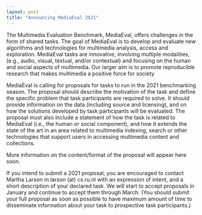 ```yaml
---
layout: post
title: "Announcing MediaEval 2021"
---
```


The Multimedia Evaluation Benchmark, MediaEval, offers challenges in the form of shared tasks. The goal of MediaEval is to develop and evaluate new algorithms and technologies for multimedia analysis, access and exploration. MediaEval tasks are innovative, involving multiple modalities, (e.g., audio, visual, textual, and/or contextual) and focusing on the human and social aspects of multimedia. Our larger aim is to promote reproducible research that makes multimedia a positive force for society

MediaEval is calling for proposals for tasks to run in the 2021 benchmarking season. The proposal should describe the motivation of the task and define the specific problem that task participants are required to solve. It should provide information on the data (including source and licensing), and on how the solutions developed by task participants will be evaluated. The proposal must also include a statement of how the task is related to MediaEval (i.e., the human or social component), and how it extends the state of the art in an area related to multimedia indexing, search or other technologies that support users in accessing multimedia content and collections.

More information on the content/format of the proposal will appear here soon.

If you intend to submit a 2021 proposal, you are encouraged to contact Martha Larson m.larson (at) cs.ru.nl with an expression of intent, and a short description of your declared task. We will start to accept proposals in January and continue to accept them through March. (You should submit your full proposal as soon as possible to have maximum amount of time to disseminate information about your task to prospective task participants.)
